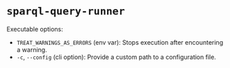 # `sparql-query-runner`

Executable options:

- `TREAT_WARNINGS_AS_ERRORS` (env var): Stops execution after encountering a warning.
- `-c`, `--config` (cli option): Provide a custom path to a configuration file.
